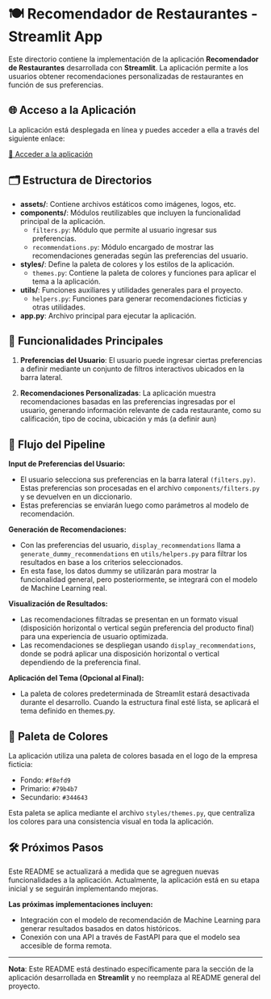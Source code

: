 # 🍽️ Recomendador de Restaurantes - Streamlit App

Este directorio contiene la implementación de la aplicación **Recomendador de Restaurantes** desarrollada con **Streamlit**. La aplicación permite a los usuarios obtener recomendaciones personalizadas de restaurantes en función de sus preferencias.

## 🌐 Acceso a la Aplicación

La aplicación está desplegada en línea y puedes acceder a ella a través del siguiente enlace:

[🚀 Acceder a la aplicación](https://recomendador-restaurantes.streamlit.app/)

## 🗂️ Estructura de Directorios

- **assets/**: Contiene archivos estáticos como imágenes, logos, etc.
- **components/**: Módulos reutilizables que incluyen la funcionalidad principal de la aplicación.
  - `filters.py`: Módulo que permite al usuario ingresar sus preferencias.
  - `recommendations.py`: Módulo encargado de mostrar las recomendaciones generadas según las preferencias del usuario.
- **styles/**: Define la paleta de colores y los estilos de la aplicación.
  - `themes.py`: Contiene la paleta de colores y funciones para aplicar el tema a la aplicación.
- **utils/**: Funciones auxiliares y utilidades generales para el proyecto.
  - `helpers.py`: Funciones para generar recomendaciones ficticias y otras utilidades.
- **app.py**: Archivo principal para ejecutar la aplicación.

## 🎯 Funcionalidades Principales

1. **Preferencias del Usuario**: El usuario puede ingresar ciertas preferencias a definir mediante un conjunto de filtros interactivos ubicados en la barra lateral.
   
2. **Recomendaciones Personalizadas**: La aplicación muestra recomendaciones basadas en las preferencias ingresadas por el usuario, generando información relevante de cada restaurante, como su calificación, tipo de cocina, ubicación y más (a definir aun)

## 🔄 Flujo del Pipeline
**Input de Preferencias del Usuario:**

  - El usuario selecciona sus preferencias en la barra lateral ``(filters.py)``. Estas preferencias son procesadas en el archivo ``components/filters.py`` y se devuelven en un diccionario.
  - Estas preferencias se enviarán luego como parámetros al modelo de recomendación.

**Generación de Recomendaciones:**
- Con las preferencias del usuario, ``display_recommendations`` llama a ``generate_dummy_recommendations`` en ``utils/helpers.py`` para filtrar los resultados en base a los criterios seleccionados.
- En esta fase, los datos dummy se utilizarán para mostrar la funcionalidad general, pero posteriormente, se integrará con el modelo de Machine Learning real.

**Visualización de Resultados:**
- Las recomendaciones filtradas se presentan en un formato visual (disposición horizontal o vertical según preferencia del producto final) para una experiencia de usuario optimizada.
- Las recomendaciones se despliegan usando ``display_recommendations``, donde se podrá aplicar una disposición horizontal o vertical dependiendo de la preferencia final.

**Aplicación del Tema (Opcional al Final):**
- La paleta de colores predeterminada de Streamlit estará desactivada durante el desarrollo. Cuando la estructura final esté lista, se aplicará el tema definido en themes.py.

## 🎨 Paleta de Colores

La aplicación utiliza una paleta de colores basada en el logo de la empresa ficticia:

- Fondo: `#f8efd9`
- Primario: `#79b4b7`
- Secundario: `#344643`

Esta paleta se aplica mediante el archivo `styles/themes.py`, que centraliza los colores para una consistencia visual en toda la aplicación.

## 🛠️ Próximos Pasos

Este README se actualizará a medida que se agreguen nuevas funcionalidades a la aplicación. Actualmente, la aplicación está en su etapa inicial y se seguirán implementando mejoras.

**Las próximas implementaciones incluyen:**

- Integración con el modelo de recomendación de Machine Learning para generar resultados basados en datos históricos.
- Conexión con una API a través de FastAPI para que el modelo sea accesible de forma remota.

---

**Nota**: Este README está destinado específicamente para la sección de la aplicación desarrollada en **Streamlit** y no reemplaza al README general del proyecto.
